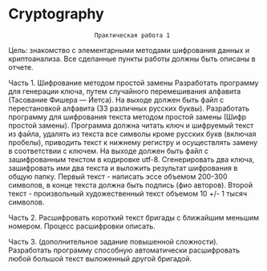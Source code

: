 # Cryptography
							Практическая работа 1
Цель: знакомство с элементарными методами шифрования данных и криптоанализа.
Все сделанные пункты работы должны быть описаны в отчете.


Часть 1. Шифрование методом простой замены
Разработать программу для генерации ключа, путем случайного перемешивания алфавита (Тасование Фишера — Йетса). На выходе должен быть файл с перестановкой алфавита (33 различных русских буквы).
Разработать программу для шифрования текста методом простой замены (Шифр простой замены). Программа должна читать ключ и шифруемый текст из файла, удалять из текста все символы кроме русских букв (включая пробелы), приводить текст к нижнему регистру и осуществлять замену в соответствии с ключем. На выходе должен быть файл с зашифрованным текстом в кодировке utf-8. 
Сгенерировать два ключа, зашифровать ими два текста и выложить результат шифрования в общую папку. Первый текст - написать эссе объемом 200-300 символов, в конце текста должна быть подпись (фио авторов). Второй текст - произвольный художественный текст объемом 10 +/- 1 тысяч символов.

Часть 2. Расшифровать короткий текст бригады с ближайшим меньшим номером. Процесс расшифровки описать.

Часть 3. (дополнительное задание повышенной сложности). Разработать программу способную автоматически расшифровать любой большой текст выложенный другой бригадой.
